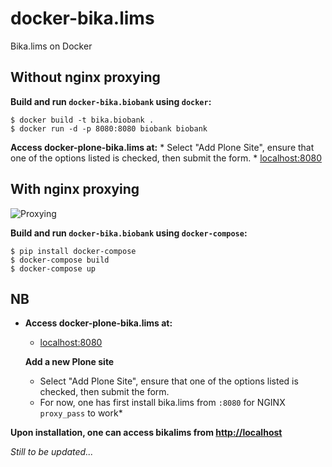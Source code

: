 # docker-bika.lims
Bika.lims on Docker

## Without nginx proxying

**Build and run `docker-bika.biobank` using `docker`:**
```
$ docker build -t bika.biobank .
$ docker run -d -p 8080:8080 biobank biobank 
```

**Access docker-plone-bika.lims at:** 
      * Select "Add Plone Site", ensure that one of the options listed is checked, then submit the form.
      * [localhost:8080](http://localhost:8080)

## With nginx proxying


![Proxying](http://docs.plone.org/_images/zope_plus_ws.png "Proxying Plone")



**Build and run `docker-bika.biobank` using `docker-compose`:**
```
$ pip install docker-compose
$ docker-compose build 
$ docker-compose up
```

## NB

 * **Access docker-plone-bika.lims at:** 

      * [localhost:8080](http://localhost:8080)

      **Add a new Plone site**

      * Select "Add Plone Site", ensure that one of the options listed is checked, then submit the form.
      * For now, one has first install bika.lims from `:8080` for NGINX `proxy_pass` to work*

**Upon installation, one can access bikalims from [http://localhost](http://localhost)**

*Still to be updated...*
